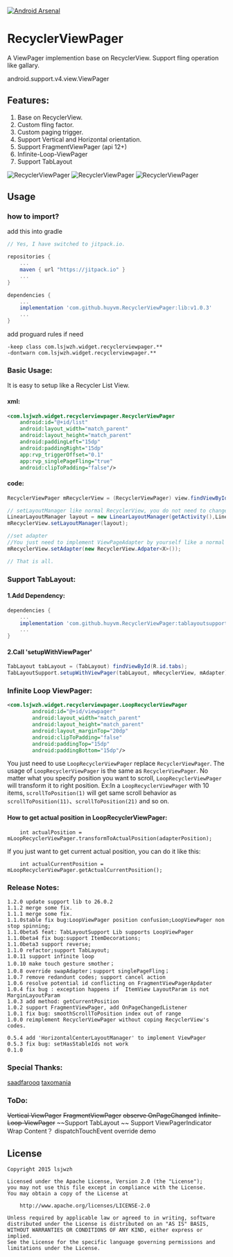 [![Android Arsenal](https://img.shields.io/badge/Android%20Arsenal-RecyclerViewPager-brightgreen.svg?style=flat)](http://android-arsenal.com/details/1/1622)
# RecyclerViewPager
A ViewPager implemention base on RecyclerView. Support fling operation like gallary.

android.support.v4.view.ViewPager

## Features:
1. Base on RecyclerView.
2. Custom fling factor.
3. Custom paging trigger.
4. Support Vertical and Horizontal orientation.
5. Support FragmentViewPager (api 12+)
6. Infinite-Loop-ViewPager
7. Support TabLayout

![RecyclerViewPager](https://github.com/huyvm/RecyclerViewPager/blob/master/vertical.gif)
![RecyclerViewPager](https://github.com/huyvm/RecyclerViewPager/blob/master/horizontal.gif)
![RecyclerViewPager](https://github.com/huyvm/RecyclerViewPager/blob/master/fragment.gif)

## Usage

### how to import?
add this into gradle

```gradle
// Yes, I have switched to jitpack.io.

repositories {
    ...
    maven { url "https://jitpack.io" }
    ...
}

dependencies {
    ...
    implementation 'com.github.huyvm.RecyclerViewPager:lib:v1.0.3'
    ...
}
```
add proguard rules if need

	-keep class com.lsjwzh.widget.recyclerviewpager.**
	-dontwarn com.lsjwzh.widget.recyclerviewpager.**


### Basic Usage:

It is easy to setup like a Recycler List View.

#### xml:

```xml
<com.lsjwzh.widget.recyclerviewpager.RecyclerViewPager
    android:id="@+id/list"
    android:layout_width="match_parent"
    android:layout_height="match_parent"
    android:paddingLeft="15dp"
    android:paddingRight="15dp"
    app:rvp_triggerOffset="0.1"
    app:rvp_singlePageFling="true"
    android:clipToPadding="false"/>
```
#### code:
```java
RecyclerViewPager mRecyclerView = (RecyclerViewPager) view.findViewById(R.id.list);

// setLayoutManager like normal RecyclerView, you do not need to change any thing.
LinearLayoutManager layout = new LinearLayoutManager(getActivity(),LinearLayoutManager.HORIZONTAL,false);
mRecyclerView.setLayoutManager(layout);

//set adapter
//You just need to implement ViewPageAdapter by yourself like a normal RecyclerView.Adpater.
mRecyclerView.setAdapter(new RecyclerView.Adpater<X>());

// That is all.

```
### Support TabLayout:

#### 1.Add Dependency:
```gradle
dependencies {
    ...
    implementation 'com.github.huyvm.RecyclerViewPager:tablayoutsupport:lib:v1.0.3'
    ...
}
```
#### 2.Call 'setupWithViewPager'
```java
TabLayout tabLayout = (TabLayout) findViewById(R.id.tabs);
TabLayoutSupport.setupWithViewPager(tabLayout, mRecyclerView, mAdapter);
```
### Infinite Loop ViewPager:
```xml
<com.lsjwzh.widget.recyclerviewpager.LoopRecyclerViewPager
        android:id="@+id/viewpager"
        android:layout_width="match_parent"
        android:layout_height="match_parent"
        android:layout_marginTop="20dp"
        android:clipToPadding="false"
        android:paddingTop="15dp"
        android:paddingBottom="15dp"/>
```
You just need to use `LoopRecyclerViewPager` replace `RecyclerViewPager`.
The usage of `LoopRecyclerViewPager` is the same as `RecyclerViewPager`.
No matter what you specify position you want to scroll, `LoopRecyclerViewPager` will transform it
 to right position.
Ex:In a `LoopRecyclerViewPager` with 10 items, `scrollToPosition(1)` will get
  same scroll behavior as `scrollToPosition(11)`、`scrollToPosition(21)` and so on.

#### How to get actual position in LoopRecyclerViewPager:
```
    int actualPosition = mLoopRecyclerViewPager.transformToActualPosition(adapterPosition);
```
If you just want to get current actual position, you can do it like this:

```
    int actualCurrentPosition = mLoopRecyclerViewPager.getActualCurrentPosition();
```


### Release Notes:
    1.2.0 update support lib to 26.0.2
    1.1.2 merge some fix.
    1.1.1 merge some fix.
    1.1.0stable fix bug:LoopViewPager position confusion;LoopViewPager non stop spinning;
    1.1.0beta5 feat: TabLayoutSupport Lib supports LoopViewPager
    1.1.0beta4 fix bug:support ItemDecorations;
    1.1.0beta3 support reverse;
    1.1.0 refactor;support TabLayout;
    1.0.11 support infinite loop
    1.0.10 make touch gesture smother；
    1.0.8 override swapAdapter；support singlePageFling；
    1.0.7 remove redandunt codes; support cancel action
    1.0.6 resolve potential id conflicting on FragmentViewPagerApdater
    1.0.4 fix bug : exception happens if  ItemView LayoutParam is not MarginLayoutParam
    1.0.3 add method: getCurrentPosition
    1.0.2 support FragmentViewPager, add OnPageChangedListener
    1.0.1 fix bug: smoothScrollToPosition index out of range
    1.0.0 reimplement RecyclerViewPager without coping RecyclerView's codes.

    0.5.4 add 'HorizontalCenterLayoutManager' to implement ViewPager
    0.5.3 fix bug: setHasStableIds not work
    0.1.0

### Special Thanks:
[saadfarooq](https://github.com/saadfarooq)
[taxomania](https://github.com/taxomania)

### ToDo:
~~Vertical ViewPager~~
~~FragmentViewPager~~
~~observe OnPageChanged~~
~~Infinite-Loop-ViewPager~~
~~Support TabLayout	~~
Support ViewPagerIndicator
Wrap Content？
dispatchTouchEvent override demo

License
-------

    Copyright 2015 lsjwzh

    Licensed under the Apache License, Version 2.0 (the "License");
    you may not use this file except in compliance with the License.
    You may obtain a copy of the License at

        http://www.apache.org/licenses/LICENSE-2.0

    Unless required by applicable law or agreed to in writing, software
    distributed under the License is distributed on an "AS IS" BASIS,
    WITHOUT WARRANTIES OR CONDITIONS OF ANY KIND, either express or implied.
    See the License for the specific language governing permissions and
    limitations under the License.
